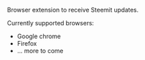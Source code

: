 Browser extension to receive Steemit updates.

Currently supported browsers:
- Google chrome
- Firefox
- ... more to come
